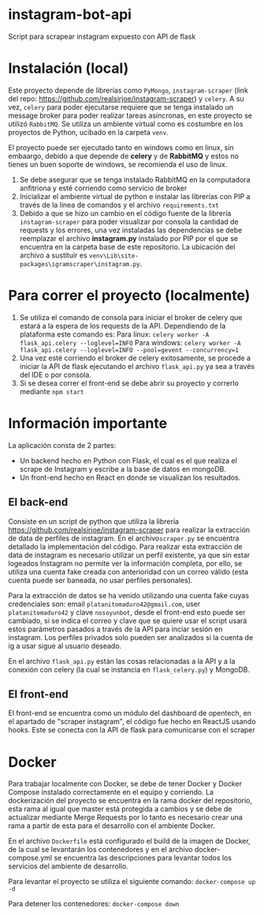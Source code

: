 # instagram-bot-api
Script para scrapear instagram expuesto con API de flask

# Instalación (local)
Este proyecto depende de librerías como `PyMongo`, `instagram-scraper` (link del repo: https://github.com/realsirjoe/instagram-scraper) y `celery`. A su  vez, `celery` para poder ejecutarse requiere que se tenga instalado un message broker para poder realizar tareas asíncronas, en este proyecto se utilizó `RabbitMQ`. Se utiliza un ambiente virtual como es costumbre en los proyectos de Python, ucibado en la carpeta `venv`. 

El proyecto puede ser ejecutado tanto en windows como en linux, sin embaargo, debido a que depende de **celery** y de **RabbitMQ** y estos no tienes un buen soporte de windows, se recomienda el uso de linux.

1. Se debe asegurar que se tenga instalado RabbitMQ en la computadora anfitriona y esté corriendo como servicio de broker
2. Inicializar el ambiente virtual de python e instalar las librerías con PIP a través de la línea de comandos y el archivo `requirements.txt`
3. Debido a que se hizo un cambio en el código fuente de la librería `instagram-scraper` para poder visualizar por consola la cantidad de requests y los errores, una vez instaladas las dependencias se debe reemplazar el archivo **instagram.py**  instalado por PIP por el que se encuentra en la carpeta base de este repositorio. La ubicación del archivo a sustituir es `venv\Lib\site-packages\igramscraper\instagram.py`.

# Para correr el proyecto (localmente)
1. Se utiliza el comando de consola para iniciar el broker de celery que estará a la espera de los requests de la API. Dependiendo de la plataforma este comando es:
  Para linux: `celery worker -A flask_api.celery --loglevel=INFO`
  Para windows: `celery worker -A flask_api.celery --loglevel=INFO --pool=gevent --concurrency=1`
2. Una vez esté corriendo el broker de celery exitosamente, se procede a iniciar la API de flask ejecutando el archivo `flask_api.py` ya sea a través del IDE o por consola.
3. Si se desea correr el front-end se debe abrir su proyecto y correrlo mediante `npm start`

# Información importante
La aplicación consta de 2 partes:
- Un backend hecho en Python con Flask, el cual es el que realiza el scrape de Instagram y escribe a la base de datos en mongoDB.
- Un front-end hecho en React en donde se visualizan los resultados.

## El back-end
Consiste en un script de python que utiliza la librería https://github.com/realsirjoe/instagram-scraper para realizar la extracción de data de perfiles de instagram. En el archivo`scraper.py` se encuentra detallado la implementación del código. Para realizar esta extracción de data de instagram es necesario utilizar un perfil existente, ya que sin estar logeados Instagram no permite ver la información completa, por ello, se utiliza una cuenta fake creada con anterioridad con un correo válido (esta cuenta puede ser baneada, no usar perfiles personales).

Para la extracción de datos se ha venido utilizando una cuenta fake cuyas credenciales son: email `platanitomaduro42@gmail.com`, user `platanitomaduro42` y clave `nosoyunbot`, desde el front-end esto puede ser cambiado, si se indica el correo y clave que se quiere usar el script usará estos parámetros pasados a través de la API para inciar sesión en instagram. Los perfiles privados solo pueden ser analizados si la cuenta de ig a usar sigue al usuario deseado.

En el archivo `flask_api.py` están las cosas relacionadas a la API y a la conexión con celery (la cual se instancia en `flask_celery.py`) y MongoDB.

## El front-end
El front-end se encuentra como un módulo del dashboard de opentech, en el apartado de "scraper instagram", el código fue hecho en ReactJS usando hooks. Este se conecta con la API de flask para comunicarse con el scraper


# Docker
Para trabajar localmente con Docker, se debe de tener Docker y Docker Compose instalado correctamente en el equipo y corriendo. La dockerización del proyecto se encuentra en la rama docker del repositorio, esta rama al igual que master está protegida a cambios y se debe de actualizar mediante Merge Requests por lo tanto es necesario crear una rama a partir de esta para el desarrollo con el ambiente Docker.

En el archivo `Dockerfile` está configurado el build de la imagen de Docker, de la cual se levantarán los contenedores y en el archivo docker-compose.yml se encuentra las descripciones para levantar todos los servicios del ambiente de desarrollo. 

Para levantar el proyecto se utiliza el siguiente comando: `docker-compose up -d`

Para detener los contenedores: `docker-compose down`